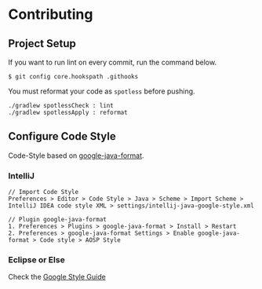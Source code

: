 # Contributing

## Project Setup

If you want to run lint on every commit, run the command below.

```
$ git config core.hookspath .githooks
```

You must reformat your code as `spotless` before pushing.

```
./gradlew spotlessCheck : lint
./gradlew spotlessApply : reformat
```

## Configure Code Style

Code-Style based on [google-java-format](https://github.com/google/google-java-format).

### IntelliJ

```
// Import Code Style
Preferences > Editor > Code Style > Java > Scheme > Import Scheme > IntelliJ IDEA code style XML > settings/intellij-java-google-style.xml

// Plugin google-java-format
1. Preferences > Plugins > google-java-format > Install > Restart
2. Preferences > google-java-format Settings > Enable google-java-format > Code style > AOSP Style
```

### Eclipse or Else

Check the [Google Style Guide](https://github.com/google/styleguide)
